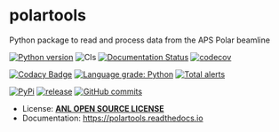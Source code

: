 # polartools

Python package to read and process data from the APS Polar beamline

[![Python version](https://img.shields.io/pypi/pyversions/polartools.svg)](https://pypi.python.org/pypi/polartools)
![CIs](https://github.com/APS-4ID-POLAR//polartools/workflows/CIs/badge.svg)
[![Documentation Status](https://readthedocs.org/projects/polartools/badge/?version=latest)](http://polartools.readthedocs.io/en/latest/?badge=latest)
[![codecov](https://codecov.io/gh/APS-4ID-POLAR/polartools/branch/main/graph/badge.svg?token=pniQQrvLIA)](https://codecov.io/gh/APS-4ID-POLAR/polartools)

[![Codacy Badge](https://api.codacy.com/project/badge/Grade/b94ee8138eec41d680ece65b77b8f7c2)](https://app.codacy.com/gh/APS-4ID-POLAR/polartools?utm_source=github.com&utm_medium=referral&utm_content=APS-4ID-POLAR/polartools&utm_campaign=Badge_Grade)
[![Language grade: Python](https://img.shields.io/lgtm/grade/python/g/APS-4ID-POLAR/polartools.svg?logo=lgtm&logoWidth=18)](https://lgtm.com/projects/g/APS-4ID-POLAR/polartools/context:python)
[![Total alerts](https://img.shields.io/lgtm/alerts/g/APS-4ID-POLAR/polartools.svg?logo=lgtm&logoWidth=18)](ttps://lgtm.com/projects/g/APS-4ID-POLAR/polartools/alerts/)

[![PyPi](https://img.shields.io/pypi/v/polartools.svg)](https://pypi.python.org/pypi/polartool)
[![release](https://img.shields.io/github/release/APS-4ID-POLAR/polartools.svg)](https://github.com/APS-4ID-POLAR/polartools/releases)
[![GitHub commits](https://img.shields.io/github/commits-since/APS-4ID-POLAR/polartools/v0.2.0.svg)](https://github.com/APS-4ID-POLAR/polartools/commit/)

-   License: [**ANL OPEN SOURCE LICENSE**](LICENSE.txt)
-   Documentation: https://polartools.readthedocs.io
